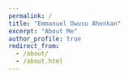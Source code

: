 ```yaml
---
permalink: /
title: "Emmanuel Owusu Ahenkan"
excerpt: "About Me"
author_profile: true
redirect_from: 
  - /about/
  - /about.html
---
```


